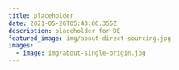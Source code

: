 ```yaml
---
title: placeholder
date: 2021-05-26T05:43:06.355Z
description: placeholder for DE
featured_image: img/about-direct-sourcing.jpg
images:
  - image: img/about-single-origin.jpg
---
```

